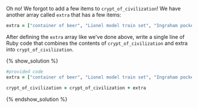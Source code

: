 Oh no! We forgot to add a few items to `crypt_of_civilization`! We have another
array called `extra` that has a few items:

```ruby
extra = ["container of beer", "Lionel model train set", "Ingraham pocket watch"]
```

After defining the `extra` array like we've done above, 
write a single line of Ruby code that combines the contents of
`crypt_of_civilization` and extra into `crypt_of_civilization`.

{% show_solution %}
```ruby
#provided code
extra = ["container of beer", "Lionel model train set", "Ingraham pocket watch"]

crypt_of_civilization = crypt_of_civilization + extra
```
{% endshow_solution %}
